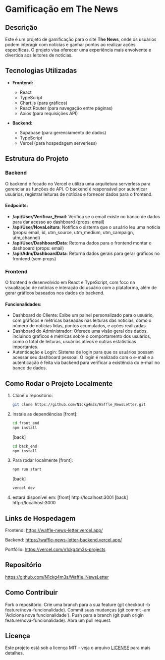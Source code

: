 # Gamificação em The News

## Descrição
Este é um projeto de gamificação para o site **The News**, onde os usuários podem interagir com notícias e ganhar pontos ao realizar ações específicas. O projeto visa oferecer uma experiência mais envolvente e divertida aos leitores de notícias.

## Tecnologias Utilizadas
- **Frontend:**
  - React
  - TypeScript
  - Chart.js (para gráficos)
  - React Router (para navegação entre páginas)
  - Axios (para requisições API)
  
- **Backend:**
  - Supabase (para gerenciamento de dados)
  - TypeScript
  - Vercel (para hospedagem serverless)
  
## Estrutura do Projeto

### Backend
O backend é focado no Vercel e utiliza uma arquitetura serverless para gerenciar as funções de API. O backend é responsável por autenticar usuários, registrar leituras de notícias e fornecer dados para o frontend.

#### Endpoints:
- **/api/User/Verificar_Email**: Verifica se o email existe no banco de dados para dar acesso ao dashboard (props: email)
- **/api/User/NovaLeitura**: Notifica o sistema que o usuário leu uma notícia (props: email, id, utm_source, utm_medium, utm_campaign, utm_channel)
- **/api/User/DashboardData**: Retorna dados para o frontend montar o dashboard (props: email)
- **/api/Adm/DashboardData**: Retorna dados gerais para gerar gráficos no frontend (sem props)

### Frontend
O frontend é desenvolvido em React e TypeScript, com foco na visualização de notícias e interação do usuário com a plataforma, além de gerar gráficos baseados nos dados do backend.

#### Funcionalidades:
- Dashboard do Cliente: Exibe um painel personalizado para o usuário, com gráficos e métricas baseadas nas leituras das notícias, como o número de notícias lidas, pontos acumulados, e ações realizadas.
- Dashboard do Administrador: Oferece uma visão geral dos dados, incluindo gráficos e métricas sobre o comportamento dos usuários, como o total de leituras, usuários ativos e outras estatísticas importantes.
- Autenticação e Login: Sistema de login para que os usuários possam acessar seu dashboard pessoal. O login é realizado com o e-mail e a autenticação é feita via backend para verificar a existência do e-mail no banco de dados.

## Como Rodar o Projeto Localmente

1. Clone o repositório:
   ```bash
   git clone https://github.com/N1ckg4m3s/Waffle_NewsLetter.git
   ```

2. Instale as dependências [front]:
   ```bash
   cd front_end
   npm install
   ```
   [back]
   ```bash
   cd back_end
   npm install
   ```

3. Para rodar localmente [front]:
   ```bash
   npm run start
   ```
   [back]
   ```bash
   vercel dev
   ```

4. estará disponível em:
   [front] http://localhost:3001
   [back] http://localhost:3000

## Links de Hospedagem
Frontend: https://waffle-news-letter.vercel.app/

Backend: https://waffle-news-letter-backend.vercel.app/

Portfólio: https://vercel.com/n1ckg4m3s-projects

## Repositório
https://github.com/N1ckg4m3s/Waffle_NewsLetter

## Como Contribuir
Fork o repositório.
Crie uma branch para a sua feature (git checkout -b feature/nova-funcionalidade).
Commit suas mudanças (git commit -am 'Adiciona nova funcionalidade').
Push para a branch (git push origin feature/nova-funcionalidade).
Abra um pull request.

## Licença
Este projeto está sob a licença MIT - veja o arquivo [LICENSE](LICENSE) para mais detalhes.